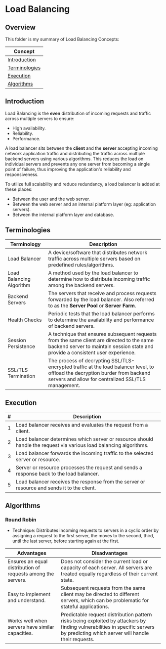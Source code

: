# Load Balancing

## Overview
This folder is my summary of Load Balancing Concepts:

| Concept                         |
|---------------------------------|
| [Introduction](#introduction)   |
| [Terminologies](#terminologies) |
| [Execution](#execution)         |
| [Algorithms](#algorithms)       |

## Introduction
Load Balancing is the **even** distribution of incoming requests and traffic across multiple servers to ensure:
- High availability.
- Reliability.
- Performance.

A load balancer sits between the **client** and the **server** accepting incoming network application traffic and distributing the traffic across multiple backend servers using various algorithms.
This reduces the load on individual servers and prevents any one server from becoming a single point of failure,
thus improving the application's reliability and responsiveness.

To utilize full scalability and reduce redundancy, a load balancer is added at these places:
- Between the user and the web server.
- Between the web server and an internal platform layer (eg: application servers).
- Between the internal platform layer and database.

## Terminologies

| Terminology              | Description                                                                                                                                                                         |
|--------------------------|-------------------------------------------------------------------------------------------------------------------------------------------------------------------------------------|
| Load Balancer            | A device/software that distributes network traffic across multiple servers based on predefined rules/algorithms.                                                                    |
| Load Balancing Algorithm | A method used by the load balancer to determine how to distribute incoming traffic among the backend servers.                                                                       |
| Backend Servers          | The servers that receive and process requests forwarded by the load balancer. Also referred to as the **Server Pool** or **Server Farm**.                                           |
| Health Checks            | Periodic tests that the load balancer performs to determine the availability and performance of backend servers.                                                                    |
| Session Persistence      | A technique that ensures subsequent requests from the same client are directed to the same backend server to maintain session state and provide a consistent user experience.       |
| SSL/TLS Termination      | The process of decrypting SSL/TLS-encrypted traffic at the load balancer level, to offload the decryption burder from backend servers and allow for centralized SSL/TLS management. |

## Execution
| # | Description                                                                                                        |
|---|--------------------------------------------------------------------------------------------------------------------|
| 1 | Load balancer receives and evaluates the request from a client.                                                    |
| 2 | Load balancer determines which server or resource should handle the request via various load balancing algorithms. |
| 3 | Load balancer forwards the incoming traffic to the selected server or resource.                                    |
| 4 | Server or resource processes the request and sends a response back to the load balancer.                           |
| 5 | Load balancer receives the response from the server or resource and sends it to the client.                        |

## Algorithms
### Round Robin
- Technique: Distributes incoming requests to servers in a cyclic order by assigning a request to the first server, the moves to the second, third, until the last server, before starting again at the first.

| Advantages                                                   | Disadvantages                                                                                                                                                                     |
|--------------------------------------------------------------|-----------------------------------------------------------------------------------------------------------------------------------------------------------------------------------|
| Ensures an equal distribution of requests among the servers. | Does not consider the current load or capacity of each server. All servers are treated equally regardless of their current state.                                                 |
| Easy to implement and understand.                            | Subsequent requests from the same client may be directed to different servers, which can be problematic for stateful applications.                                                |
| Works well when servers have similar capacities.             | Predictable request distribution pattern risks being exploited by attackers by finding vulnerabilities in specific servers by predicting which server will handle their requests. |
